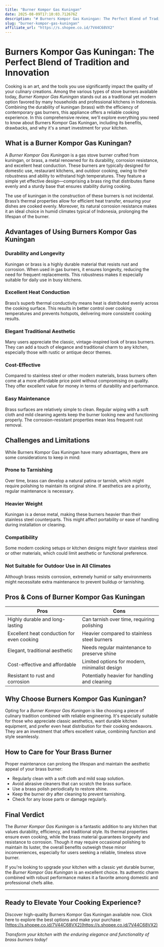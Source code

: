 ```yaml
---
title: "Burner Kompor Gas Kuningan"
date: 2025-08-09T17:10:03.712676Z
description: "# Burners Kompor Gas Kuningan: The Perfect Blend of Tradition and Innovation..."
slug: "burner-kompor-gas-kuningan"
affiliate_url: "https://s.shopee.co.id/7V44C68VX2"
---
```

# Burners Kompor Gas Kuningan: The Perfect Blend of Tradition and Innovation

Cooking is an art, and the tools you use significantly impact the quality of your culinary creations. Among the various types of stove burners available today, *Burner Kompor Gas Kuningan* stands out as a traditional yet modern option favored by many households and professional kitchens in Indonesia. Combining the durability of kuningan (brass) with the efficiency of contemporary gas burners, this appliance offers a reliable cooking experience. In this comprehensive review, we'll explore everything you need to know about Burners Kompor Gas Kuningan, including its benefits, drawbacks, and why it's a smart investment for your kitchen.

## What is a Burner Kompor Gas Kuningan?

A *Burner Kompor Gas Kuningan* is a gas stove burner crafted from kuningan, or brass, a metal renowned for its durability, corrosion resistance, and excellent heat conduction. These burners are typically designed for domestic use, restaurant kitchens, and outdoor cooking, owing to their robustness and ability to withstand high temperatures. They feature a simple yet effective design—comprising a brass ring that distributes flame evenly and a sturdy base that ensures stability during cooking.

The use of kuningan in the construction of these burners is not incidental. Brass’s thermal properties allow for efficient heat transfer, ensuring your dishes are cooked evenly. Moreover, its natural corrosion resistance makes it an ideal choice in humid climates typical of Indonesia, prolonging the lifespan of the burner.

## Advantages of Using Burners Kompor Gas Kuningan

### Durability and Longevity

Kuningan or brass is a highly durable material that resists rust and corrosion. When used in gas burners, it ensures longevity, reducing the need for frequent replacements. This robustness makes it especially suitable for daily use in busy kitchens.

### Excellent Heat Conduction

Brass’s superb thermal conductivity means heat is distributed evenly across the cooking surface. This results in better control over cooking temperatures and prevents hotspots, delivering more consistent cooking results.

### Elegant Traditional Aesthetic

Many users appreciate the classic, vintage-inspired look of brass burners. They can add a touch of elegance and traditional charm to any kitchen, especially those with rustic or antique decor themes.

### Cost-Effective

Compared to stainless steel or other modern materials, brass burners often come at a more affordable price point without compromising on quality. They offer excellent value for money in terms of durability and performance.

### Easy Maintenance

Brass surfaces are relatively simple to clean. Regular wiping with a soft cloth and mild cleaning agents keep the burner looking new and functioning properly. The corrosion-resistant properties mean less frequent rust removal.

## Challenges and Limitations

While Burners Kompor Gas Kuningan have many advantages, there are some considerations to keep in mind:

### Prone to Tarnishing

Over time, brass can develop a natural patina or tarnish, which might require polishing to maintain its original shine. If aesthetics are a priority, regular maintenance is necessary.

### Heavier Weight

Kuningan is a dense metal, making these burners heavier than their stainless steel counterparts. This might affect portability or ease of handling during installation or cleaning.

### Compatibility

Some modern cooking setups or kitchen designs might favor stainless steel or other materials, which could limit aesthetic or functional preference.

### Not Suitable for Outdoor Use in All Climates

Although brass resists corrosion, extremely humid or salty environments might necessitate extra maintenance to prevent buildup or tarnishing.

## Pros & Cons of Burner Kompor Gas Kuningan

| Pros                                           | Cons                                               |
|------------------------------------------------|----------------------------------------------------|
| Highly durable and long-lasting               | Can tarnish over time, requiring polishing       |
| Excellent heat conduction for even cooking   | Heavier compared to stainless steel burners     |
| Elegant, traditional aesthetic               | Needs regular maintenance to preserve shine    |
| Cost-effective and affordable                | Limited options for modern, minimalist design  |
| Resistant to rust and corrosion                | Potentially heavier for handling and cleaning   |

## Why Choose Burners Kompor Gas Kuningan?

Opting for a *Burner Kompor Gas Kuningan* is like choosing a piece of culinary tradition combined with reliable engineering. It's especially suitable for those who appreciate classic aesthetics, want durable kitchen equipment, and prefer even heat distribution for their cooking endeavors. They are an investment that offers excellent value, combining function and style seamlessly.

## How to Care for Your Brass Burner

Proper maintenance can prolong the lifespan and maintain the aesthetic appeal of your brass burner:

- Regularly clean with a soft cloth and mild soap solution.
- Avoid abrasive cleaners that can scratch the brass surface.
- Use a brass polish periodically to restore shine.
- Keep the burner dry after cleaning to prevent tarnishing.
- Check for any loose parts or damage regularly.

## Final Verdict

The *Burner Kompor Gas Kuningan* is a fantastic addition to any kitchen that values durability, efficiency, and traditional style. Its thermal properties ensure even cooking, while the brass material guarantees longevity and resistance to corrosion. Though it may require occasional polishing to maintain its luster, the overall benefits outweigh these minor inconveniences, especially for users seeking a reliable, timeless stove burner.

If you're looking to upgrade your kitchen with a classic yet durable burner, the *Burner Kompor Gas Kuningan* is an excellent choice. Its authentic charm combined with robust performance makes it a favorite among domestic and professional chefs alike.

---

## Ready to Elevate Your Cooking Experience? 

Discover high-quality Burners Kompor Gas Kuningan available now. Click here to explore the best options and make your purchase: [https://s.shopee.co.id/7V44C68VX2](https://s.shopee.co.id/7V44C68VX2)

*Transform your kitchen with the enduring elegance and functionality of brass burners today!*